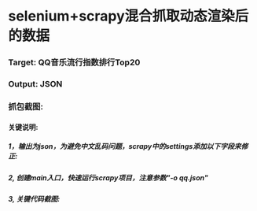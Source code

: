 # selenium+scrapy混合抓取动态渲染后的数据
### Target: QQ音乐流行指数排行Top20
### Output: JSON
### 抓包截图:
    
#### 关键说明:
##### 1，输出为json，为避免中文乱码问题，scrapy中的settings添加以下字段来修正:


##### 2, 创建main入口，快速运行scrapy项目，注意参数"-o qq.json"


##### 3, 关键代码截图:


